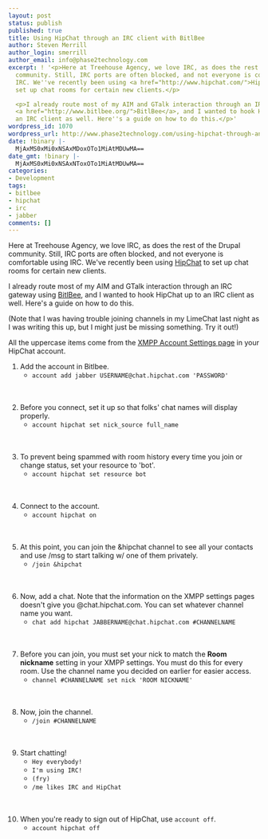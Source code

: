 ```yaml
---
layout: post
status: publish
published: true
title: Using HipChat through an IRC client with BitlBee
author: Steven Merrill
author_login: smerrill
author_email: info@phase2technology.com
excerpt: ! '<p>Here at Treehouse Agency, we love IRC, as does the rest of the Drupal
  community. Still, IRC ports are often blocked, and not everyone is comfortable using
  IRC. We''ve recently been using <a href="http://www.hipchat.com/">HipChat</a> to
  set up chat rooms for certain new clients.</p>

  <p>I already route most of my AIM and GTalk interaction through an IRC gateway using
  <a href="http://www.bitlbee.org/">BitlBee</a>, and I wanted to hook HipChat up to
  an IRC client as well. Here''s a guide on how to do this.</p>'
wordpress_id: 1070
wordpress_url: http://www.phase2technology.com/using-hipchat-through-an-irc-client-with-bitlbee/
date: !binary |-
  MjAxMS0xMi0xNSAxMDoxOTo1MiAtMDUwMA==
date_gmt: !binary |-
  MjAxMS0xMi0xNSAxNToxOTo1MiAtMDUwMA==
categories:
- Development
tags:
- bitlbee
- hipchat
- irc
- jabber
comments: []
---
```

<p>Here at Treehouse Agency, we love IRC, as does the rest of the Drupal community. Still, IRC ports are often blocked, and not everyone is comfortable using IRC. We've recently been using <a href="http://www.hipchat.com/">HipChat</a> to set up chat rooms for certain new clients.</p></p>
<p>I already route most of my AIM and GTalk interaction through an IRC gateway using <a href="http://www.bitlbee.org/">BitlBee</a>, and I wanted to hook HipChat up to an IRC client as well. Here's a guide on how to do this.</p></p>
<p>(Note that I was having trouble joining channels in my LimeChat last night as I was writing this up, but I might just be missing something. Try it out!)</p></p>
<p>All the uppercase items come from the <a href="https://www.hipchat.com/account/xmpp">XMPP Account Settings page</a> in your HipChat account.</p></p>
<ol>
<li>Add the account in Bitlbee.
<ul>
<li><code>account add jabber USERNAME@chat.hipchat.com 'PASSWORD'</code></li><br />
</ul><br />
</li></p>
<li>Before you connect, set it up so that folks' chat names will display properly.
<ul>
<li><code>account hipchat set nick_source full_name</code></li><br />
</ul><br />
</li></p>
<li>To prevent being spammed with room history every time you join or change status, set your resource to 'bot'.
<ul>
<li><code>account hipchat set resource bot</code></li><br />
</ul><br />
</li></p>
<li>Connect to the account.
<ul>
<li><code>account hipchat on</code></li><br />
</ul><br />
</li></p>
<li>At this point, you can join the &hipchat channel to see all your contacts and use /msg to start talking w/ one of them privately.
<ul>
<li><code>/join &hipchat</code></li><br />
</ul><br />
</li></p>
<li>Now, add a chat. Note that the information on the XMPP settings pages doesn't give you @chat.hipchat.com. You can set whatever channel name you want.
<ul>
<li><code>chat add hipchat JABBERNAME@chat.hipchat.com #CHANNELNAME</code></li><br />
</ul><br />
</li></p>
<li>Before you can join, you must set your nick to match the <strong>Room nickname</strong> setting in your XMPP settings. You must do this for every room. Use the channel name you decided on earlier for easier access.
<ul>
<li><code>channel #CHANNELNAME set nick 'ROOM NICKNAME'</code></li><br />
</ul><br />
</li></p>
<li>Now, join the channel.
<ul>
<li><code>/join #CHANNELNAME</code></li><br />
</ul><br />
</li></p>
<li>Start chatting!
<ul>
<li><code>Hey everybody!</code></li>
<li><code>I'm using IRC!</code></li>
<li><code>(fry)</code></li>
<li><code>/me likes IRC and HipChat</code></li><br />
</ul><br />
</li></p>
<li>When you're ready to sign out of HipChat, use <code>account off</code>.
<ul>
<li><code>account hipchat off</code></li><br />
</ul><br />
</li><br />
</ol></p>
